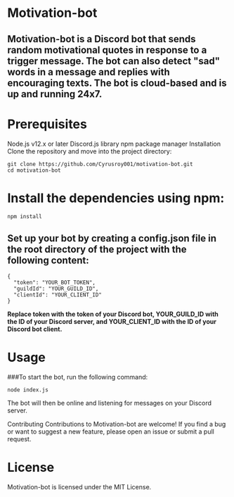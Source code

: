# Motivation-bot
## Motivation-bot is a Discord bot that sends random motivational quotes in response to a trigger message. The bot can also detect "sad" words in a message and replies with encouraging texts. The bot is cloud-based and is up and running 24x7.

# Prerequisites
Node.js v12.x or later
Discord.js library
npm package manager
Installation
Clone the repository and move into the project directory:

```
git clone https://github.com/Cyrusroy001/motivation-bot.git
cd motivation-bot
```
 # Install the dependencies using npm:

```npm install```
 ## Set up your bot by creating a config.json file in the root directory of the project with the following content:

```
{
  "token": "YOUR_BOT_TOKEN",
  "guildId": "YOUR_GUILD_ID",
  "clientId": "YOUR_CLIENT_ID"
}
```
**Replace token with the token of your Discord bot, YOUR_GUILD_ID with the ID of your Discord server, and YOUR_CLIENT_ID with the ID of your Discord bot client.**

# Usage
###To start the bot, run the following command:

```
node index.js
```
The bot will then be online and listening for messages on your Discord server.

Contributing
Contributions to Motivation-bot are welcome! If you find a bug or want to suggest a new feature, please open an issue or submit a pull request.

# License
Motivation-bot is licensed under the MIT License.
